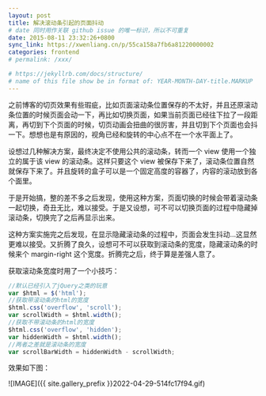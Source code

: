 ```yaml
---
layout: post
title: 解决滚动条引起的页面抖动
# date 同时用作关联 github issue 的唯一标识，所以不可重复
date: 2015-08-11 23:32:26+0800
sync_link: https://xwenliang.cn/p/55ca158a7fb6a81220000002
categories: frontend
# permalink: /xxx/

# https://jekyllrb.com/docs/structure/
# name of this file show be in format of: YEAR-MONTH-DAY-title.MARKUP
---
```



之前博客的切页效果有些瑕疵，比如页面滚动条位置保存的不太好，并且还原滚动条位置的时候页面会动一下，再比如切换页面，如果当前页面已经往下拉了一段距离，再切到下个页面的时候，切页动画会扭曲的很厉害，并且切到下个页面也会抖一下。想想也是有原因的，视角已经和旋转的中心点不在一个水平面上了。  

设想过几种解决方案，最终决定不使用公共的滚动条，转而一个 view 使用一个独立的属于该 view 的滚动条。这样只要这个 view 被保存下来了，滚动条位置自然就保存下来了。并且旋转的盒子可以是一个固定高度的容器了，内容的滚动放到各个面里。  

于是开始搞，整的差不多之后发现，使用这种方案，页面切换的时候会带着滚动条一起切换，奇丑无比，难以接受。于是又设想，可不可以切换页面的过程中隐藏掉滚动条，切换完了之后再显示出来。  

这种方案实施完之后发现，在显示隐藏滚动条的过程中，页面会发生抖动...这显然更难以接受。又折腾了良久，设想可不可以获取到滚动条的宽度，隐藏滚动条的时候来个 margin-right 这个宽度。折腾完之后，终于算是差强人意了。  

获取滚动条宽度时用了一个小技巧：  

```javascript
//默认已经引入了jQuery之类的玩意
var $html = $('html');
//获取带滚动条的html的宽度 
$html.css('overflow', 'scroll');
var scrollWidth = $html.width();
//获取不带滚动条的html的宽度 
$html.css('overflow', 'hidden');
var hiddenWidth = $html.width();
//两者之差就是滚动条的宽度 
var scrollBarWidth = hiddenWidth - scrollWidth;
```

效果如下图：  

![IMAGE]({{ site.gallery_prefix }}2022-04-29-514fc17f94.gif)  

